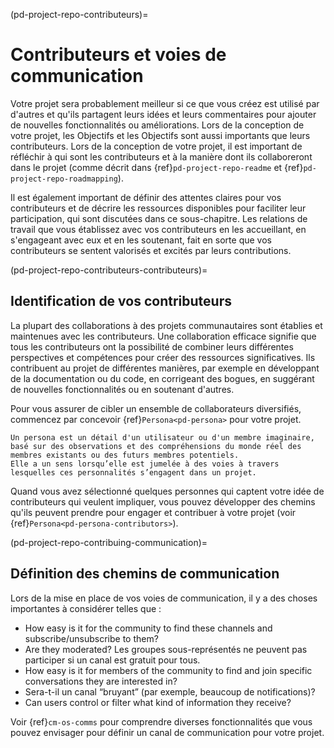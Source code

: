 (pd-project-repo-contributeurs)=
# Contributeurs et voies de communication

Votre projet sera probablement meilleur si ce que vous créez est utilisé par d'autres et qu'ils partagent leurs idées et leurs commentaires pour ajouter de nouvelles fonctionnalités ou améliorations. Lors de la conception de votre projet, les Objectifs et les Objectifs sont aussi importants que leurs contributeurs. Lors de la conception de votre projet, il est important de réfléchir à qui sont les contributeurs et à la manière dont ils collaboreront dans le projet (comme décrit dans {ref}`pd-project-repo-readme` et {ref}`pd-project-repo-roadmapping`).

Il est également important de définir des attentes claires pour vos contributeurs et de décrire les ressources disponibles pour faciliter leur participation, qui sont discutées dans ce sous-chapitre. Les relations de travail que vous établissez avec vos contributeurs en les accueillant, en s'engageant avec eux et en les soutenant, fait en sorte que vos contributeurs se sentent valorisés et excités par leurs contributions.

(pd-project-repo-contributeurs-contributeurs)=
## Identification de vos contributeurs

La plupart des collaborations à des projets communautaires sont établies et maintenues avec les contributeurs. Une collaboration efficace signifie que tous les contributeurs ont la possibilité de combiner leurs différentes perspectives et compétences pour créer des ressources significatives. Ils contribuent au projet de différentes manières, par exemple en développant de la documentation ou du code, en corrigeant des bogues, en suggérant de nouvelles fonctionnalités ou en soutenant d'autres.

Pour vous assurer de cibler un ensemble de collaborateurs diversifiés, commencez par concevoir {ref}`Persona<pd-persona>` pour votre projet.

```{note}
Un persona est un détail d'un utilisateur ou d'un membre imaginaire, basé sur des observations et des compréhensions du monde réel des membres existants ou des futurs membres potentiels.
Elle a un sens lorsqu’elle est jumelée à des voies à travers lesquelles ces personnalités s’engagent dans un projet.
```

Quand vous avez sélectionné quelques personnes qui captent votre idée de contributeurs qui veulent impliquer, vous pouvez développer des chemins qu'ils peuvent prendre pour engager et contribuer à votre projet (voir {ref}`Persona<pd-persona-contributors>`).

(pd-project-repo-contribuing-communication)=
## Définition des chemins de communication

Lors de la mise en place de vos voies de communication, il y a des choses importantes à considérer telles que :
- How easy is it for the community to find these channels and subscribe/unsubscribe to them?
- Are they moderated? Les groupes sous-représentés ne peuvent pas participer si un canal est gratuit pour tous.
- How easy is it for members of the community to find and join specific conversations they are interested in?
- Sera-t-il un canal “bruyant” (par exemple, beaucoup de notifications)?
- Can users control or filter what kind of information they receive?

Voir {ref}`cm-os-comms` pour comprendre diverses fonctionnalités que vous pouvez envisager pour définir un canal de communication pour votre projet.
